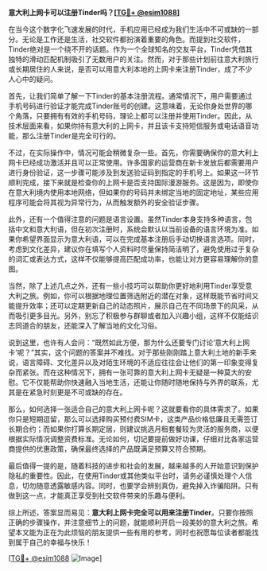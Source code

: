 **意大利上网卡可以注册Tinder吗？[[TG💪+ @esim1088](https://t.me/s/esim1088)]**

在当今这个数字化飞速发展的时代，手机应用已经成为我们生活中不可或缺的一部分。无论是工作还是生活，社交软件都扮演着重要的角色。而提到社交软件，Tinder绝对是一个绕不开的话题。作为一个全球知名的交友平台，Tinder凭借其独特的滑动匹配机制吸引了无数用户的关注。然而，对于那些计划前往意大利旅行或长期居住的人来说，是否可以用意大利本地的上网卡来注册Tinder，成了不少人心中的疑问。

首先，让我们简单了解一下Tinder的基本注册流程。通常情况下，用户需要通过手机号码进行验证才能完成Tinder账号的创建。这意味着，无论你身处世界的哪个角落，只要拥有有效的手机号码，理论上都可以注册并使用Tinder。因此，从技术层面来看，如果你持有意大利的上网卡，并且该卡支持短信服务或电话语音功能，那么注册Tinder是完全可行的。

不过，在实际操作中，情况可能会稍微复杂一些。首先，你需要确保你的意大利上网卡已经成功激活并且可以正常使用。许多国家的运营商在新卡发放后都需要用户进行身份验证，这一步骤可能涉及到发送验证码到指定的手机号上。如果这一环节顺利完成，接下来就是检查你的上网卡是否支持国际漫游服务。这是因为，即使你在意大利境内使用本地网络，但如果你的号码并未绑定当地的固定地址，某些应用程序可能会将其视为异常行为，从而触发额外的安全验证步骤。

此外，还有一个值得注意的问题是语言设置。虽然Tinder本身支持多种语言，包括中文和意大利语，但在初次注册时，系统会默认以当前设备的语言环境为准。如果你希望界面显示为意大利语，可以在完成基本注册后手动切换语言选项。同时，考虑到文化差异，建议你在填写个人资料时尽量保持简洁明了，避免使用过于复杂的词汇或表达方式，这样不仅能够提高匹配成功率，也能让对方更容易理解你的意图。

当然，除了上述几点之外，还有一些小技巧可以帮助你更好地利用Tinder享受意大利之旅。例如，你可以根据地理位置筛选附近的潜在对象，这样既能节省时间又能提升效率；还可以定期更新自己的动态照片，展示自己在不同场景下的风采，从而吸引更多目光。另外，别忘了积极参与群聊或者加入兴趣小组，这样不仅能结识志同道合的朋友，还能深入了解当地的文化习俗。

说到这里，也许有人会问：“既然如此方便，那为什么还要专门讨论‘意大利上网卡’呢？”其实，这个问题的答案并不难找。对于那些刚刚踏上意大利土地的新手来说，语言障碍、文化差异以及对陌生环境的不适应往往会让他们的第一印象变得复杂而紧张。而在这种情况下，拥有一张可靠的意大利上网卡无疑是一种莫大的安慰。它不仅能帮助你快速融入当地生活，还能让你随时随地保持与外界的联系，尤其是在紧急时刻更是不可或缺的存在。

那么，如何选择一张适合自己的意大利上网卡呢？这就要看你的具体需求了。如果你只是短期逗留，那么可以选择购买预付费SIM卡，这类产品价格低廉且无需签订长期合约；而如果你打算长期定居，则建议挑选月租套餐较为灵活的服务商，以便根据实际情况调整资费标准。无论如何，切记要提前做好功课，仔细对比各家运营商提供的优惠政策，确保最终选择的产品既满足预算又符合预期。

最后值得一提的是，随着科技的进步和社会的发展，越来越多的人开始意识到保护隐私的重要性。因此，在使用Tinder或其他类似平台时，请务必谨慎处理个人信息，切勿随意透露敏感内容。同时，也要学会辨别真伪，避免掉入诈骗陷阱。只有做到这一点，才能真正享受到社交软件带来的乐趣与便利。

综上所述，答案显而易见：**意大利上网卡完全可以用来注册Tinder**。只要你按照正确的步骤操作，并注意细节上的问题，就能顺利开启一段美妙的意大利之旅。希望本文能为正在为此烦恼的朋友提供一些有用的参考，同时也祝愿每位读者都能找到属于自己的幸福与快乐！ 

[[TG💪+ @esim1088](https://t.me/s/esim1088) ![Image](https://i.postimg.cc/4NQfJmqS/Snipaste-2025-05-13-00-14-12.png)]